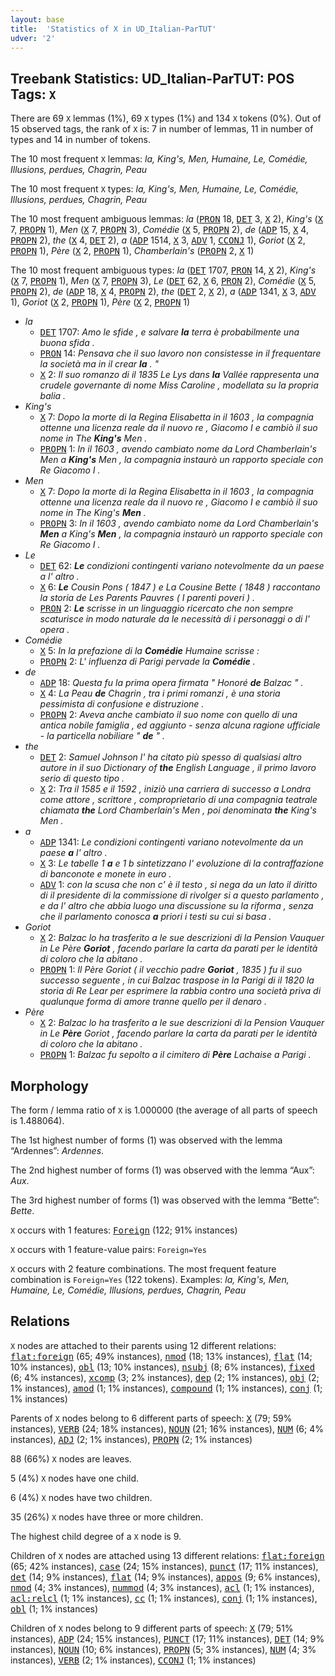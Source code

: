 ```yaml
---
layout: base
title:  'Statistics of X in UD_Italian-ParTUT'
udver: '2'
---
```


## Treebank Statistics: UD_Italian-ParTUT: POS Tags: `X`

There are 69 `X` lemmas (1%), 69 `X` types (1%) and 134 `X` tokens (0%).
Out of 15 observed tags, the rank of `X` is: 7 in number of lemmas, 11 in number of types and 14 in number of tokens.

The 10 most frequent `X` lemmas: <em>la, King's, Men, Humaine, Le, Comédie, Illusions, perdues, Chagrin, Peau</em>

The 10 most frequent `X` types:  <em>la, King's, Men, Humaine, Le, Comédie, Illusions, perdues, Chagrin, Peau</em>

The 10 most frequent ambiguous lemmas: <em>la</em> (<tt><a href="it_partut-pos-PRON.html">PRON</a></tt> 18, <tt><a href="it_partut-pos-DET.html">DET</a></tt> 3, <tt><a href="it_partut-pos-X.html">X</a></tt> 2), <em>King's</em> (<tt><a href="it_partut-pos-X.html">X</a></tt> 7, <tt><a href="it_partut-pos-PROPN.html">PROPN</a></tt> 1), <em>Men</em> (<tt><a href="it_partut-pos-X.html">X</a></tt> 7, <tt><a href="it_partut-pos-PROPN.html">PROPN</a></tt> 3), <em>Comédie</em> (<tt><a href="it_partut-pos-X.html">X</a></tt> 5, <tt><a href="it_partut-pos-PROPN.html">PROPN</a></tt> 2), <em>de</em> (<tt><a href="it_partut-pos-ADP.html">ADP</a></tt> 15, <tt><a href="it_partut-pos-X.html">X</a></tt> 4, <tt><a href="it_partut-pos-PROPN.html">PROPN</a></tt> 2), <em>the</em> (<tt><a href="it_partut-pos-X.html">X</a></tt> 4, <tt><a href="it_partut-pos-DET.html">DET</a></tt> 2), <em>a</em> (<tt><a href="it_partut-pos-ADP.html">ADP</a></tt> 1514, <tt><a href="it_partut-pos-X.html">X</a></tt> 3, <tt><a href="it_partut-pos-ADV.html">ADV</a></tt> 1, <tt><a href="it_partut-pos-CCONJ.html">CCONJ</a></tt> 1), <em>Goriot</em> (<tt><a href="it_partut-pos-X.html">X</a></tt> 2, <tt><a href="it_partut-pos-PROPN.html">PROPN</a></tt> 1), <em>Père</em> (<tt><a href="it_partut-pos-X.html">X</a></tt> 2, <tt><a href="it_partut-pos-PROPN.html">PROPN</a></tt> 1), <em>Chamberlain's</em> (<tt><a href="it_partut-pos-PROPN.html">PROPN</a></tt> 2, <tt><a href="it_partut-pos-X.html">X</a></tt> 1)

The 10 most frequent ambiguous types:  <em>la</em> (<tt><a href="it_partut-pos-DET.html">DET</a></tt> 1707, <tt><a href="it_partut-pos-PRON.html">PRON</a></tt> 14, <tt><a href="it_partut-pos-X.html">X</a></tt> 2), <em>King's</em> (<tt><a href="it_partut-pos-X.html">X</a></tt> 7, <tt><a href="it_partut-pos-PROPN.html">PROPN</a></tt> 1), <em>Men</em> (<tt><a href="it_partut-pos-X.html">X</a></tt> 7, <tt><a href="it_partut-pos-PROPN.html">PROPN</a></tt> 3), <em>Le</em> (<tt><a href="it_partut-pos-DET.html">DET</a></tt> 62, <tt><a href="it_partut-pos-X.html">X</a></tt> 6, <tt><a href="it_partut-pos-PRON.html">PRON</a></tt> 2), <em>Comédie</em> (<tt><a href="it_partut-pos-X.html">X</a></tt> 5, <tt><a href="it_partut-pos-PROPN.html">PROPN</a></tt> 2), <em>de</em> (<tt><a href="it_partut-pos-ADP.html">ADP</a></tt> 18, <tt><a href="it_partut-pos-X.html">X</a></tt> 4, <tt><a href="it_partut-pos-PROPN.html">PROPN</a></tt> 2), <em>the</em> (<tt><a href="it_partut-pos-DET.html">DET</a></tt> 2, <tt><a href="it_partut-pos-X.html">X</a></tt> 2), <em>a</em> (<tt><a href="it_partut-pos-ADP.html">ADP</a></tt> 1341, <tt><a href="it_partut-pos-X.html">X</a></tt> 3, <tt><a href="it_partut-pos-ADV.html">ADV</a></tt> 1), <em>Goriot</em> (<tt><a href="it_partut-pos-X.html">X</a></tt> 2, <tt><a href="it_partut-pos-PROPN.html">PROPN</a></tt> 1), <em>Père</em> (<tt><a href="it_partut-pos-X.html">X</a></tt> 2, <tt><a href="it_partut-pos-PROPN.html">PROPN</a></tt> 1)


* <em>la</em>
  * <tt><a href="it_partut-pos-DET.html">DET</a></tt> 1707: <em>Amo le sfide , e salvare <b>la</b> terra è probabilmente una buona sfida .</em>
  * <tt><a href="it_partut-pos-PRON.html">PRON</a></tt> 14: <em>Pensava che il suo lavoro non consistesse in il frequentare la società ma in il crear <b>la</b> . "</em>
  * <tt><a href="it_partut-pos-X.html">X</a></tt> 2: <em>Il suo romanzo di il 1835 Le Lys dans <b>la</b> Vallée rappresenta una crudele governante di nome Miss Caroline , modellata su la propria balia .</em>
* <em>King's</em>
  * <tt><a href="it_partut-pos-X.html">X</a></tt> 7: <em>Dopo la morte di la Regina Elisabetta in il 1603 , la compagnia ottenne una licenza reale da il nuovo re , Giacomo I e cambiò il suo nome in The <b>King's</b> Men .</em>
  * <tt><a href="it_partut-pos-PROPN.html">PROPN</a></tt> 1: <em>In il 1603 , avendo cambiato nome da Lord Chamberlain's Men a <b>King's</b> Men , la compagnia instaurò un rapporto speciale con Re Giacomo I .</em>
* <em>Men</em>
  * <tt><a href="it_partut-pos-X.html">X</a></tt> 7: <em>Dopo la morte di la Regina Elisabetta in il 1603 , la compagnia ottenne una licenza reale da il nuovo re , Giacomo I e cambiò il suo nome in The King's <b>Men</b> .</em>
  * <tt><a href="it_partut-pos-PROPN.html">PROPN</a></tt> 3: <em>In il 1603 , avendo cambiato nome da Lord Chamberlain's <b>Men</b> a King's <b>Men</b> , la compagnia instaurò un rapporto speciale con Re Giacomo I .</em>
* <em>Le</em>
  * <tt><a href="it_partut-pos-DET.html">DET</a></tt> 62: <em><b>Le</b> condizioni contingenti variano notevolmente da un paese a l' altro .</em>
  * <tt><a href="it_partut-pos-X.html">X</a></tt> 6: <em><b>Le</b> Cousin Pons ( 1847 ) e La Cousine Bette ( 1848 ) raccontano la storia de Les Parents Pauvres ( I parenti poveri ) .</em>
  * <tt><a href="it_partut-pos-PRON.html">PRON</a></tt> 2: <em><b>Le</b> scrisse in un linguaggio ricercato che non sempre scaturisce in modo naturale da le necessità di i personaggi o di l' opera .</em>
* <em>Comédie</em>
  * <tt><a href="it_partut-pos-X.html">X</a></tt> 5: <em>In la prefazione di la <b>Comédie</b> Humaine scrisse :</em>
  * <tt><a href="it_partut-pos-PROPN.html">PROPN</a></tt> 2: <em>L' influenza di Parigi pervade la <b>Comédie</b> .</em>
* <em>de</em>
  * <tt><a href="it_partut-pos-ADP.html">ADP</a></tt> 18: <em>Questa fu la prima opera firmata " Honoré <b>de</b> Balzac " .</em>
  * <tt><a href="it_partut-pos-X.html">X</a></tt> 4: <em>La Peau <b>de</b> Chagrin , tra i primi romanzi , è una storia pessimista di confusione e distruzione .</em>
  * <tt><a href="it_partut-pos-PROPN.html">PROPN</a></tt> 2: <em>Aveva anche cambiato il suo nome con quello di una antica nobile famiglia , ed aggiunto - senza alcuna ragione ufficiale - la particella nobiliare " <b>de</b> " .</em>
* <em>the</em>
  * <tt><a href="it_partut-pos-DET.html">DET</a></tt> 2: <em>Samuel Johnson l' ha citato più spesso di qualsiasi altro autore in il suo Dictionary of <b>the</b> English Language , il primo lavoro serio di questo tipo .</em>
  * <tt><a href="it_partut-pos-X.html">X</a></tt> 2: <em>Tra il 1585 e il 1592 , iniziò una carriera di successo a Londra come attore , scrittore , comproprietario di una compagnia teatrale chiamata <b>the</b> Lord Chamberlain's Men , poi denominata <b>the</b> King's Men .</em>
* <em>a</em>
  * <tt><a href="it_partut-pos-ADP.html">ADP</a></tt> 1341: <em>Le condizioni contingenti variano notevolmente da un paese <b>a</b> l' altro .</em>
  * <tt><a href="it_partut-pos-X.html">X</a></tt> 3: <em>Le tabelle 1 <b>a</b> e 1 b sintetizzano l' evoluzione di la contraffazione di banconote e monete in euro .</em>
  * <tt><a href="it_partut-pos-ADV.html">ADV</a></tt> 1: <em>con la scusa che non c' è il testo , si nega da un lato il diritto di il presidente di la commissione di rivolger si a questo parlamento , e da l' altro che abbia luogo una discussione su la riforma , senza che il parlamento conosca <b>a</b> priori i testi su cui si basa .</em>
* <em>Goriot</em>
  * <tt><a href="it_partut-pos-X.html">X</a></tt> 2: <em>Balzac lo ha trasferito a le sue descrizioni di la Pension Vauquer in Le Père <b>Goriot</b> , facendo parlare la carta da parati per le identità di coloro che la abitano .</em>
  * <tt><a href="it_partut-pos-PROPN.html">PROPN</a></tt> 1: <em>Il Père Goriot ( il vecchio padre <b>Goriot</b> , 1835 ) fu il suo successo seguente , in cui Balzac traspose in la Parigi di il 1820 la storia di Re Lear per esprimere la rabbia contro una società priva di qualunque forma di amore tranne quello per il denaro .</em>
* <em>Père</em>
  * <tt><a href="it_partut-pos-X.html">X</a></tt> 2: <em>Balzac lo ha trasferito a le sue descrizioni di la Pension Vauquer in Le <b>Père</b> Goriot , facendo parlare la carta da parati per le identità di coloro che la abitano .</em>
  * <tt><a href="it_partut-pos-PROPN.html">PROPN</a></tt> 1: <em>Balzac fu sepolto a il cimitero di <b>Père</b> Lachaise a Parigi .</em>

## Morphology

The form / lemma ratio of `X` is 1.000000 (the average of all parts of speech is 1.488064).

The 1st highest number of forms (1) was observed with the lemma “Ardennes”: <em>Ardennes</em>.

The 2nd highest number of forms (1) was observed with the lemma “Aux”: <em>Aux</em>.

The 3rd highest number of forms (1) was observed with the lemma “Bette”: <em>Bette</em>.

`X` occurs with 1 features: <tt><a href="it_partut-feat-Foreign.html">Foreign</a></tt> (122; 91% instances)

`X` occurs with 1 feature-value pairs: `Foreign=Yes`

`X` occurs with 2 feature combinations.
The most frequent feature combination is `Foreign=Yes` (122 tokens).
Examples: <em>la, King's, Men, Humaine, Le, Comédie, Illusions, perdues, Chagrin, Peau</em>


## Relations

`X` nodes are attached to their parents using 12 different relations: <tt><a href="it_partut-dep-flat-foreign.html">flat:foreign</a></tt> (65; 49% instances), <tt><a href="it_partut-dep-nmod.html">nmod</a></tt> (18; 13% instances), <tt><a href="it_partut-dep-flat.html">flat</a></tt> (14; 10% instances), <tt><a href="it_partut-dep-obl.html">obl</a></tt> (13; 10% instances), <tt><a href="it_partut-dep-nsubj.html">nsubj</a></tt> (8; 6% instances), <tt><a href="it_partut-dep-fixed.html">fixed</a></tt> (6; 4% instances), <tt><a href="it_partut-dep-xcomp.html">xcomp</a></tt> (3; 2% instances), <tt><a href="it_partut-dep-dep.html">dep</a></tt> (2; 1% instances), <tt><a href="it_partut-dep-obj.html">obj</a></tt> (2; 1% instances), <tt><a href="it_partut-dep-amod.html">amod</a></tt> (1; 1% instances), <tt><a href="it_partut-dep-compound.html">compound</a></tt> (1; 1% instances), <tt><a href="it_partut-dep-conj.html">conj</a></tt> (1; 1% instances)

Parents of `X` nodes belong to 6 different parts of speech: <tt><a href="it_partut-pos-X.html">X</a></tt> (79; 59% instances), <tt><a href="it_partut-pos-VERB.html">VERB</a></tt> (24; 18% instances), <tt><a href="it_partut-pos-NOUN.html">NOUN</a></tt> (21; 16% instances), <tt><a href="it_partut-pos-NUM.html">NUM</a></tt> (6; 4% instances), <tt><a href="it_partut-pos-ADJ.html">ADJ</a></tt> (2; 1% instances), <tt><a href="it_partut-pos-PROPN.html">PROPN</a></tt> (2; 1% instances)

88 (66%) `X` nodes are leaves.

5 (4%) `X` nodes have one child.

6 (4%) `X` nodes have two children.

35 (26%) `X` nodes have three or more children.

The highest child degree of a `X` node is 9.

Children of `X` nodes are attached using 13 different relations: <tt><a href="it_partut-dep-flat-foreign.html">flat:foreign</a></tt> (65; 42% instances), <tt><a href="it_partut-dep-case.html">case</a></tt> (24; 15% instances), <tt><a href="it_partut-dep-punct.html">punct</a></tt> (17; 11% instances), <tt><a href="it_partut-dep-det.html">det</a></tt> (14; 9% instances), <tt><a href="it_partut-dep-flat.html">flat</a></tt> (14; 9% instances), <tt><a href="it_partut-dep-appos.html">appos</a></tt> (9; 6% instances), <tt><a href="it_partut-dep-nmod.html">nmod</a></tt> (4; 3% instances), <tt><a href="it_partut-dep-nummod.html">nummod</a></tt> (4; 3% instances), <tt><a href="it_partut-dep-acl.html">acl</a></tt> (1; 1% instances), <tt><a href="it_partut-dep-acl-relcl.html">acl:relcl</a></tt> (1; 1% instances), <tt><a href="it_partut-dep-cc.html">cc</a></tt> (1; 1% instances), <tt><a href="it_partut-dep-conj.html">conj</a></tt> (1; 1% instances), <tt><a href="it_partut-dep-obl.html">obl</a></tt> (1; 1% instances)

Children of `X` nodes belong to 9 different parts of speech: <tt><a href="it_partut-pos-X.html">X</a></tt> (79; 51% instances), <tt><a href="it_partut-pos-ADP.html">ADP</a></tt> (24; 15% instances), <tt><a href="it_partut-pos-PUNCT.html">PUNCT</a></tt> (17; 11% instances), <tt><a href="it_partut-pos-DET.html">DET</a></tt> (14; 9% instances), <tt><a href="it_partut-pos-NOUN.html">NOUN</a></tt> (10; 6% instances), <tt><a href="it_partut-pos-PROPN.html">PROPN</a></tt> (5; 3% instances), <tt><a href="it_partut-pos-NUM.html">NUM</a></tt> (4; 3% instances), <tt><a href="it_partut-pos-VERB.html">VERB</a></tt> (2; 1% instances), <tt><a href="it_partut-pos-CCONJ.html">CCONJ</a></tt> (1; 1% instances)

